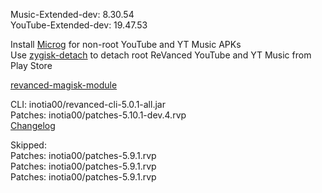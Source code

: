 Music-Extended-dev: 8.30.54  
YouTube-Extended-dev: 19.47.53  

Install [Microg](https://github.com/ReVanced/GmsCore/releases) for non-root YouTube and YT Music APKs  
Use [zygisk-detach](https://github.com/j-hc/zygisk-detach) to detach root ReVanced YouTube and YT Music from Play Store  

[revanced-magisk-module](https://github.com/j-hc/revanced-magisk-module)
  
CLI: inotia00/revanced-cli-5.0.1-all.jar  
Patches: inotia00/patches-5.10.1-dev.4.rvp  
[Changelog](https://github.com/inotia00/revanced-patches/releases/tag/v5.10.1-dev.4)  

Skipped:  
Patches: inotia00/patches-5.9.1.rvp  
Patches: inotia00/patches-5.9.1.rvp  
Patches: inotia00/patches-5.9.1.rvp          
